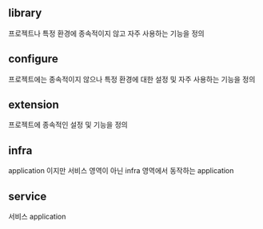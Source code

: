 ## library
프로젝트나 특정 환경에 종속적이지 않고 자주 사용하는 기능을 정의

## configure
프로젝트에는 종속적이지 않으나 특정 환경에 대한 설정 및 자주 사용하는 기능을 정의

## extension
프로젝트에 종속적인 설정 및 기능을 정의

## infra
application 이지만 서비스 영역이 아닌 infra 영역에서 동작하는 application

## service
서비스 application
